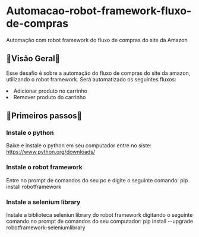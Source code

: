 # Automacao-robot-framework-fluxo-de-compras
Automação com robot framework do fluxo de compras do site da Amazon

## 👀Visão Geral👀 ##
Esse desafio é sobre a automação do fluxo de compras do site da amazon, utilizando o robot framework. Será automatizado os seguintes fluxos:
<li>Adicionar produto no carrinho</li>
<li>Remover produto do carrinho</li>

## 🏃Primeiros passos🏃 ##
### Instale o python ###
Baixe e instale o python em seu computador entre no siste: https://www.python.org/downloads/
### Instale o robot framework ###
Entre no prompt de comandos do seu pc e digite o seguinte comando: pip install robotframework
### Instale a selenium library ###
Instale a biblioteca seleniun library do robot framework digitando o seguinte comando no prompt de comandos do seu computador: pip install --upgrade robotframework-seleniumlibrary

